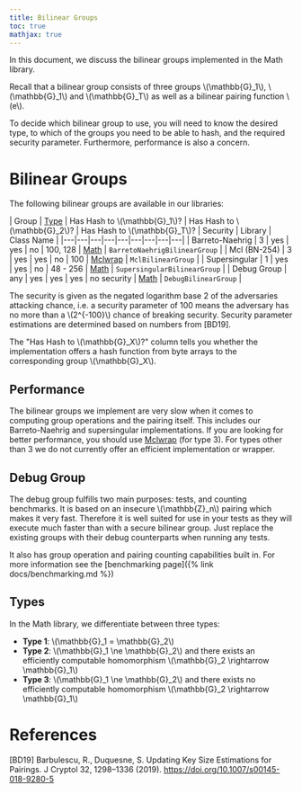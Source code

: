 ```yaml
---
title: Bilinear Groups
toc: true
mathjax: true
---
```


In this document, we discuss the bilinear groups implemented in the Math library.

Recall that a bilinear group consists of three groups \\(\mathbb{G}_1\\), \\(\mathbb{G}_1\\) and \\(\mathbb{G}_T\\) as well as a bilinear pairing function \\(e\\).

To decide which bilinear group to use, you will need to know the desired type, to which of the groups you need to be able to hash, and the required security parameter. Furthermore, performance is also a concern.

# Bilinear Groups

The following bilinear groups are available in our libraries:

| Group  | [Type](#types)  | Has Hash to \\(\mathbb{G}_1\\)?  | Has Hash to \\(\mathbb{G}_2\\)?   | Has Hash to \\(\mathbb{G}_T\\)?  | Security | Library | Class Name |
|---|---|---|---|---|---|---|---|---|
| Barreto-Naehrig  |  3 | yes  | yes  | no  | 100, 128 | [Math](https://github.com/cryptimeleon/math) | `BarretoNaehrigBilinearGroup` |
| Mcl (BN-254) | 3 | yes | yes | no | 100 | [Mclwrap](https://github.com/cryptimeleon/mclwrap) | `MclBilinearGroup` |
| Supersingular  | 1  | yes  | yes  | no  | 48 - 256 | [Math](https://github.com/cryptimeleon/math) | `SupersingularBilinearGroup` |
| Debug Group  | any  | yes  | yes  | yes  | no security | [Math](https://github.com/cryptimeleon/math) | `DebugBilinearGroup` |

The security is given as the negated logarithm base 2 of the adversaries attacking chance, i.e. a security parameter of 100 means the adversary has no more than a \\(2^{-100}\\) chance of breaking security. Security parameter estimations are determined based on numbers from [BD19].

The "Has Hash to \\(\mathbb{G}_X\\)?" column tells you whether the implementation offers a hash function from byte arrays to the corresponding group \\(\mathbb{G}_X\\).

## Performance

The bilinear groups we implement are very slow when it comes to computing group operations and the pairing itself. This includes our Barreto-Naehrig and supersingular implementations. If you are looking for better performance, you should use [Mclwrap](https://github.com/cryptimeleon/mclwrap) (for type 3). For types other than 3 we do not currently offer an efficient implementation or wrapper.

## Debug Group

The debug group fulfills two main purposes: tests, and counting benchmarks.
It is based on an insecure \\(\mathbb{Z}_n\\) pairing which makes it very fast.
Therefore it is well suited for use in your tests as they will execute much faster than with a secure bilinear group.
Just replace the existing groups with their debug counterparts when running any tests.

It also has group operation and pairing counting capabilities built in. For more information see the [benchmarking page]({% link docs/benchmarking.md %}) 

## Types

In the Math library, we differentiate between three types:

- **Type 1**: \\(\mathbb{G}_1 = \mathbb{G}_2\\)
- **Type 2**: \\(\mathbb{G}_1 \ne \mathbb{G}_2\\) and there exists an efficiently computable homomorphism \\(\mathbb{G}_2 \rightarrow \mathbb{G}_1\\)
- **Type 3**: \\(\mathbb{G}_1 \ne \mathbb{G}_2\\) and there exists no efficiently computable homomorphism \\(\mathbb{G}_2 \rightarrow \mathbb{G}_1\\)


# References

[BD19] Barbulescu, R., Duquesne, S. Updating Key Size Estimations for Pairings. J Cryptol 32, 1298–1336 (2019). https://doi.org/10.1007/s00145-018-9280-5